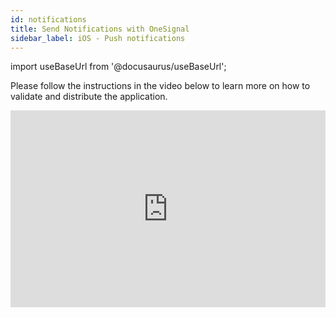```yaml
---
id: notifications
title: Send Notifications with OneSignal
sidebar_label: iOS - Push notifications
---
```


import useBaseUrl from '@docusaurus/useBaseUrl';

Please follow the instructions in the video below to learn more on how to validate and distribute the application.

<iframe width="100%" height="315" src="https://www.youtube.com/embed/KgJbdKgmtsQ" frameborder="0" allow="accelerometer; autoplay; clipboard-write; encrypted-media; gyroscope; picture-in-picture" allowfullscreen></iframe>